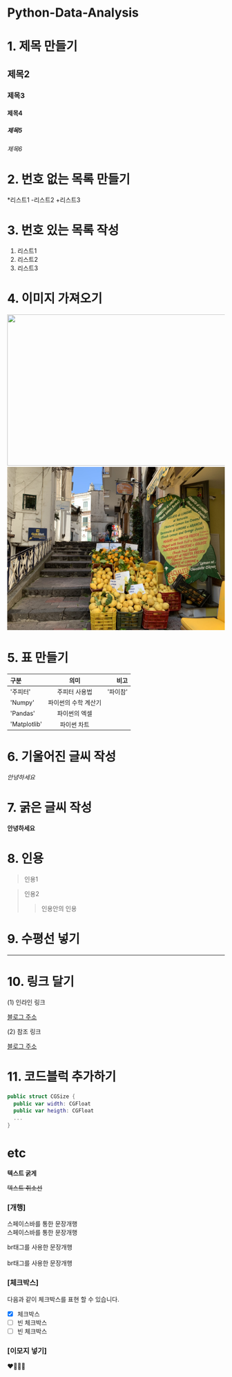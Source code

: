 # Python-Data-Analysis

# 1. 제목 만들기
## 제목2
### 제목3
#### 제목4
##### 제목5
###### 제목6

# 2. 번호 없는 목록 만들기
*리스트1
 -리스트2
  +리스트3
    
# 3. 번호 있는 목록 작성
1. 리스트1
2. 리스트2
3. 리스트3 

# 4. 이미지 가져오기
<img src="https://i0.wp.com/junilearning.com/wp-content/uploads/2020/06/python-programming-language.webp?resize=1024%2C1024&ssl=1"  width="600" height="350">
<img src="이탈리아.jpeg" width="700">


# 5. 표 만들기
| 구분 | 의미 | 비고 |
|:---|:---:|---:|
| '주피터' | 주피터 사용법 | '파이참' |
| 'Numpy' | 파이썬의 수학 계산기 |  |
| 'Pandas' | 파이썬의 엑셀 |  |
| 'Matplotlib' | 파이썬 차트 |  |

# 6. 기울어진 글씨 작성
*안녕하세요*

# 7. 굵은 글씨 작성
**안녕하세요**

# 8. 인용
> 인용1

> 인용2
>> 인용안의 인용

# 9. 수평선 넣기

---
  
# 10. 링크 달기
(1) 인라인 링크  

[블로그 주소](https://velog.io/@jys200210/posts)

(2) 참조 링크  

[블로그 주소][blog]

[blog]: https://velog.io/@jys200210/posts

# 11. 코드블럭 추가하기

```swift
public struct CGSize {
  public var width: CGFloat
  public var heigth: CGFloat
  ...
}
```

# etc

**텍스트 굵게**  

~~텍스트 취소선~~

### [개행]  

스페이스바를 통한 문장개행  
스페이스바를 통한 문장개행  

br태그를 사용한 문장개행
<br>
<br>
br태그를 사용한 문장개행


### [체크박스]

다음과 같이 체크박스를 표현 할 수 있습니다. 
* [x] 체크박스
* [ ] 빈 체크박스
* [ ] 빈 체크박스

### [이모지 넣기]
❤️💜💙🤍
